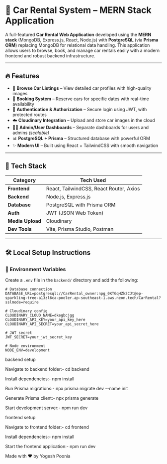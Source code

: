 # 🚗 Car Rental System – MERN Stack Application

A full-featured **Car Rental Web Application** developed using the **MERN stack** (MongoDB, Express.js, React, Node.js) with **PostgreSQL** (via **Prisma ORM**) replacing MongoDB for relational data handling. This application allows users to browse, book, and manage car rentals easily with a modern frontend and robust backend infrastructure.

---

## 🔥 Features

- 🚙 **Browse Car Listings** – View detailed car profiles with high-quality images  
- 📆 **Booking System** – Reserve cars for specific dates with real-time availability  
- 🔐 **Authentication & Authorization** – Secure login using JWT, with protected routes  
- ☁️ **Cloudinary Integration** – Upload and store car images in the cloud  
- 🧑‍💼 **Admin/User Dashboards** – Separate dashboards for users and admins *(scalable)*  
- 📊 **PostgreSQL + Prisma** – Structured database with powerful ORM  
- ✨ **Modern UI** – Built using React + TailwindCSS with smooth navigation

---

## 🧰 Tech Stack

| Category        | Tech Used                          |
|-----------------|-------------------------------------|
| **Frontend**    | React, TailwindCSS, React Router, Axios |
| **Backend**     | Node.js, Express.js                |
| **Database**    | PostgreSQL with Prisma ORM         |
| **Auth**        | JWT (JSON Web Token)               |
| **Media Upload**| Cloudinary                         |
| **Dev Tools**   | Vite, Prisma Studio, Postman       |

---

## 🛠️ Local Setup Instructions

### 🔐 Environment Variables

Create a `.env` file in the `backend/` directory and add the following:

```env
# Database connection
DATABASE_URL=postgresql://CarRental_owner:npg_0KTGqHZk2CJt@ep-sparkling-tree-a13zl6ca-pooler.ap-southeast-1.aws.neon.tech/CarRental?sslmode=require

# Cloudinary config
CLOUDINARY_CLOUD_NAME=dkegbcjgg
CLOUDINARY_API_KEY=your_api_key_here
CLOUDINARY_API_SECRET=your_api_secret_here

# JWT secret
JWT_SECRET=your_jwt_secret_key

# Node environment
NODE_ENV=development
```

backend setup

Navigate to backend folder:-
cd backend

Install dependencies:-
npm install

Run Prisma migrations:-
npx prisma migrate dev --name init

Generate Prisma client:-
npx prisma generate

Start development server:-
npm run dev

frontend setup

Navigate to frontend folder:-
cd frontend

Install dependencies:-
npm install

Start the frontend application:-
npm run dev

Made with ❤️ by Yogesh Poonia